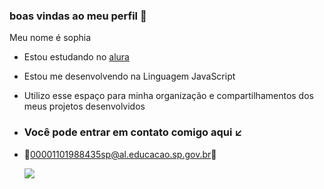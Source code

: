 ### boas vindas ao meu perfil 💙

 Meu nome é sophia 

 - Estou estudando no [alura](HTTPS://www.alura.com.br)
 - Estou me desenvolvendo na Linguagem JavaScript
 - Utilizo esse espaço para minha organização e compartilhamentos dos meus projetos desenvolvidos

 - ### Você pode entrar em contato comigo aqui ↙️
 
 - 📧00001101988435sp@al.educacao.sp.gov.br📧



   ![](
   https://media1.tenor.com/m/Nad3XaT_fmMAAAAC/okay-penelope.gif)
